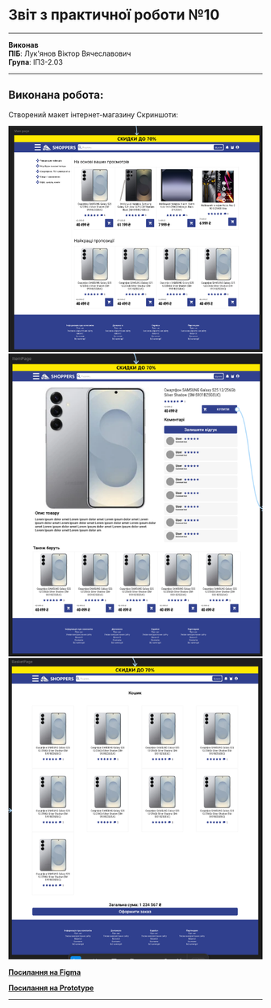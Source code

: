 # Звіт з практичної роботи №10

****

**Виконав**  
**ПІБ**: Лук'янов Віктор Вячеславович  
**Група**: ІПЗ-2.03  

****

## Виконана робота:

Створений макет інтернет-магазину
Скриншоти:

![](https://github.com/MarryBye/workshop_10/blob/master/images/image.png?raw=true)  
![](https://github.com/MarryBye/workshop_10/blob/master/images/image2.png?raw=true)  
![](https://github.com/MarryBye/workshop_10/blob/master/images/image3.png?raw=true)  

[**Посилання на Figma**](https://www.figma.com/design/yXPkxUTEQjAs7lSgt7XJuD/Untitled?node-id=0-1&t=IcTGm41rULRMVROX-1)  

[**Посилання на Prototype**](https://www.figma.com/proto/yXPkxUTEQjAs7lSgt7XJuD/Untitled?node-id=0-1&t=IcTGm41rULRMVROX-1)
****